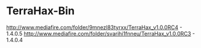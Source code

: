 # TerraHax-Bin
http://www.mediafire.com/folder/9mnezl83tyrxx/TerraHax_v1.0.0RC4 - 1.4.0.5
http://www.mediafire.com/folder/svarihi1fnneu/TerraHax_v1.0.0RC3 - 1.4.0.4
